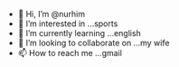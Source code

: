 - 👋 Hi, I’m @nurhim
- 👀 I’m interested in ...sports
- 🌱 I’m currently learning ...english
- 💞️ I’m looking to collaborate on ...my wife
- 📫 How to reach me ...gmail

<!---
nurhim/nurhim is a ✨ special ✨ repository because its `README.md` (this file) appears on your GitHub profile.
You can click the Preview link to take a look at your changes.
--->
